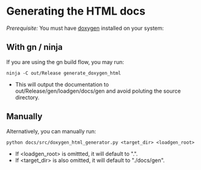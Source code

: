 # Generating the HTML docs

*Prerequisite:* You must have [doxygen](http://www.doxygen.nl) installed
on your system:

## With gn / ninja

If you are using the gn build flow, you may run:

    ninja -C out/Release generate_doxygen_html

* This will output the documentation to out/Release/gen/loadgen/docs/gen and
avoid poluting the source directory.

## Manually

Alternatively, you can manually run:

    python docs/src/doxygen_html_generator.py <target_dir> <loadgen_root>

* If <loadgen_root> is omittted, it will default to ".".
* If <target_dir> is also omitted, it will default to "./docs/gen".



